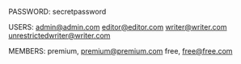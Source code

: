 PASSWORD: secretpassword

USERS:
admin@admin.com
editor@editor.com
writer@writer.com
unrestrictedwriter@writer.com

MEMBERS:
premium, premium@premium.com
free, free@free.com